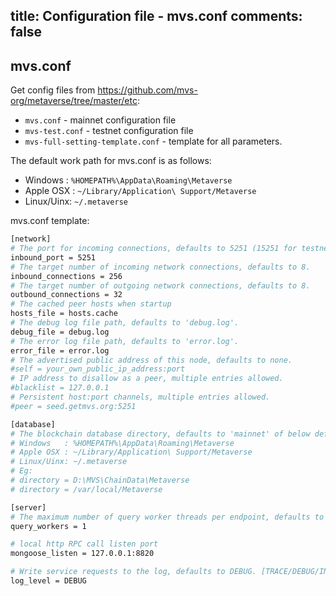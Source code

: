 title: Configuration file - mvs.conf
comments: false
---

## mvs.conf
Get config files from <https://github.com/mvs-org/metaverse/tree/master/etc>:
* `mvs.conf` - mainnet configuration file
* `mvs-test.conf` - testnet configuration file
* `mvs-full-setting-template.conf`  - template for all parameters. 

The default work path for mvs.conf is as follows:
* Windows   : `%HOMEPATH%\AppData\Roaming\Metaverse`
* Apple OSX : `~/Library/Application\ Support/Metaverse`
* Linux/Uinx: `~/.metaverse`

mvs.conf template:
```bash
[network]
# The port for incoming connections, defaults to 5251 (15251 for testnet).
inbound_port = 5251
# The target number of incoming network connections, defaults to 8.
inbound_connections = 256
# The target number of outgoing network connections, defaults to 8.
outbound_connections = 32
# The cached peer hosts when startup
hosts_file = hosts.cache
# The debug log file path, defaults to 'debug.log'.
debug_file = debug.log
# The error log file path, defaults to 'error.log'.
error_file = error.log
# The advertised public address of this node, defaults to none.
#self = your_own_public_ip_address:port
# IP address to disallow as a peer, multiple entries allowed.
#blacklist = 127.0.0.1
# Persistent host:port channels, multiple entries allowed.
#peer = seed.getmvs.org:5251

[database]
# The blockchain database directory, defaults to 'mainnet' of below default path.
# Windows   : %HOMEPATH%\AppData\Roaming\Metaverse
# Apple OSX : ~/Library/Application\ Support/Metaverse
# Linux/Uinx: ~/.metaverse
# Eg:
# directory = D:\MVS\ChainData\Metaverse
# directory = /var/local/Metaverse

[server]
# The maximum number of query worker threads per endpoint, defaults to 1.
query_workers = 1

# local http RPC call listen port
mongoose_listen = 127.0.0.1:8820

# Write service requests to the log, defaults to DEBUG. [TRACE/DEBUG/INFO]
log_level = DEBUG
```
